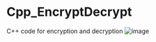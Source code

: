 # Cpp_EncryptDecrypt
C++ code for encryption and decryption
![image](https://user-images.githubusercontent.com/95617369/193418102-f66c18ac-8576-4d2e-9c30-fd7d2187e53e.png)
